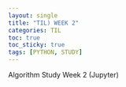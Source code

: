 ```yaml
---
layout: single
title: "TIL) WEEK 2"
categories: TIL
toc: true
toc_sticky: true
tags: [PYTHON, STUDY]
---
```


Algorithm Study Week 2 (Jupyter)
